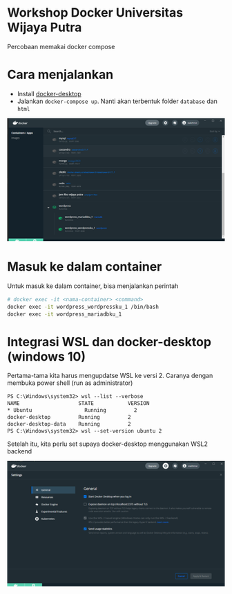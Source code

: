 # Workshop Docker Universitas Wijaya Putra

Percobaan memakai docker compose

# Cara menjalankan

* Install [docker-desktop](https://www.docker.com/products/docker-desktop)
* Jalankan `docker-compose up`. Nanti akan terbentuk folder `database` dan `html`

![docker-compose](docker-compose.png)

# Masuk ke dalam container

Untuk masuk ke dalam container, bisa menjalankan perintah

```sh
# docker exec -it <nama-container> <command>
docker exec -it wordpress_wordpressku_1 /bin/bash
docker exec -it wordpress_mariadbku_1
```

# Integrasi WSL dan docker-desktop (windows 10)

Pertama-tama kita harus mengupdatse WSL ke versi 2. Caranya dengan membuka power shell (run as administrator)

```
PS C:\Windows\system32> wsl --list --verbose                                                                              NAME                   STATE           VERSION                                                                        * Ubuntu                 Running         2                                                                                docker-desktop         Running         2                                                                                docker-desktop-data    Running         2                                                                              
PS C:\Windows\system32> wsl --set-version ubuntu 2 
```

Setelah itu, kita perlu set supaya docker-desktop menggunakan WSL2 backend

![](./docker-desktop-wsl-2.png)